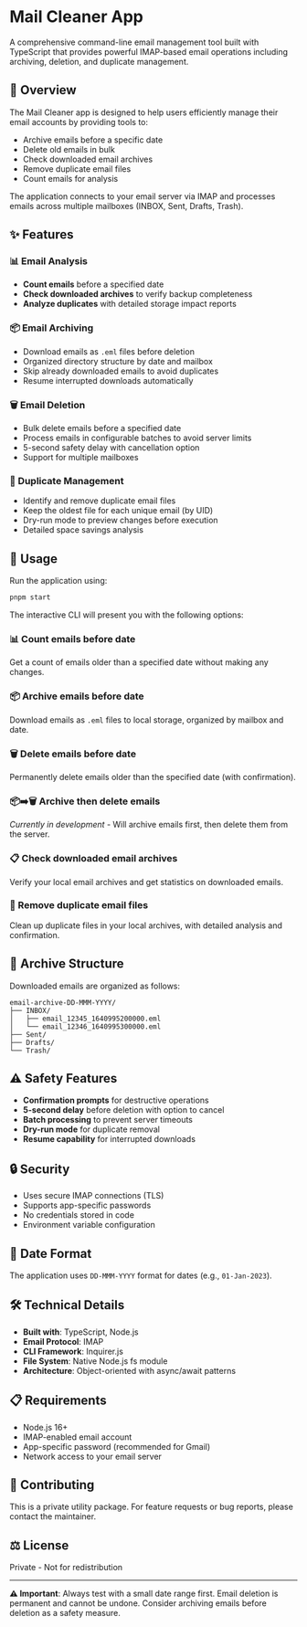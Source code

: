 # Mail Cleaner App

A comprehensive command-line email management tool built with TypeScript that provides powerful IMAP-based email operations including archiving, deletion, and duplicate management.

## 📧 Overview

The Mail Cleaner app is designed to help users efficiently manage their email accounts by providing tools to:
- Archive emails before a specific date
- Delete old emails in bulk
- Check downloaded email archives
- Remove duplicate email files
- Count emails for analysis

The application connects to your email server via IMAP and processes emails across multiple mailboxes (INBOX, Sent, Drafts, Trash).

## ✨ Features

### 📊 Email Analysis
- **Count emails** before a specified date
- **Check downloaded archives** to verify backup completeness
- **Analyze duplicates** with detailed storage impact reports

### 📦 Email Archiving
- Download emails as `.eml` files before deletion
- Organized directory structure by date and mailbox
- Skip already downloaded emails to avoid duplicates
- Resume interrupted downloads automatically

### 🗑️ Email Deletion
- Bulk delete emails before a specified date
- Process emails in configurable batches to avoid server limits
- 5-second safety delay with cancellation option
- Support for multiple mailboxes

### 🧹 Duplicate Management
- Identify and remove duplicate email files
- Keep the oldest file for each unique email (by UID)
- Dry-run mode to preview changes before execution
- Detailed space savings analysis

## 🔧 Usage

Run the application using:

```bash
pnpm start
```

The interactive CLI will present you with the following options:

### 📊 Count emails before date
Get a count of emails older than a specified date without making any changes.

### 📦 Archive emails before date
Download emails as `.eml` files to local storage, organized by mailbox and date.

### 🗑️ Delete emails before date
Permanently delete emails older than the specified date (with confirmation).

### 📦➡️🗑️ Archive then delete emails
*Currently in development* - Will archive emails first, then delete them from the server.

### 📋 Check downloaded email archives
Verify your local email archives and get statistics on downloaded emails.

### 🧹 Remove duplicate email files
Clean up duplicate files in your local archives, with detailed analysis and confirmation.

## 📁 Archive Structure

Downloaded emails are organized as follows:

```
email-archive-DD-MMM-YYYY/
├── INBOX/
│   ├── email_12345_1640995200000.eml
│   └── email_12346_1640995300000.eml
├── Sent/
├── Drafts/
└── Trash/
```


## ⚠️ Safety Features

- **Confirmation prompts** for destructive operations
- **5-second delay** before deletion with option to cancel
- **Batch processing** to prevent server timeouts
- **Dry-run mode** for duplicate removal
- **Resume capability** for interrupted downloads

## 🔒 Security

- Uses secure IMAP connections (TLS)
- Supports app-specific passwords
- No credentials stored in code
- Environment variable configuration

## 📝 Date Format

The application uses `DD-MMM-YYYY` format for dates (e.g., `01-Jan-2023`).

## 🛠️ Technical Details

- **Built with**: TypeScript, Node.js
- **Email Protocol**: IMAP
- **CLI Framework**: Inquirer.js
- **File System**: Native Node.js fs module
- **Architecture**: Object-oriented with async/await patterns

## 📋 Requirements

- Node.js 16+
- IMAP-enabled email account
- App-specific password (recommended for Gmail)
- Network access to your email server

## 🤝 Contributing

This is a private utility package. For feature requests or bug reports, please contact the maintainer.

## ⚖️ License

Private - Not for redistribution

---

**⚠️ Important**: Always test with a small date range first. Email deletion is permanent and cannot be undone. Consider archiving emails before deletion as a safety measure.